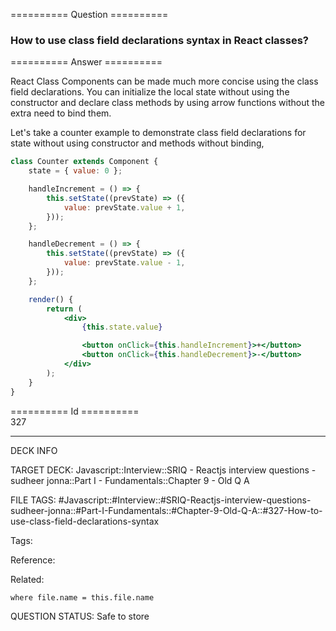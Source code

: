 ========== Question ==========  

### How to use class field declarations syntax in React classes?  

========== Answer ==========  

React Class Components can be made much more concise using the class field declarations. You can initialize the local state without using the constructor and declare class methods by using arrow functions without the extra need to bind them.

Let's take a counter example to demonstrate class field declarations for state without using constructor and methods without binding,

```jsx
class Counter extends Component {
    state = { value: 0 };

    handleIncrement = () => {
        this.setState((prevState) => ({
            value: prevState.value + 1,
        }));
    };

    handleDecrement = () => {
        this.setState((prevState) => ({
            value: prevState.value - 1,
        }));
    };

    render() {
        return (
            <div>
                {this.state.value}

                <button onClick={this.handleIncrement}>+</button>
                <button onClick={this.handleDecrement}>-</button>
            </div>
        );
    }
}
```

========== Id ==========  
327

---

DECK INFO

TARGET DECK: Javascript::Interview::SRIQ - Reactjs interview questions - sudheer jonna::Part I - Fundamentals::Chapter 9 - Old Q A

FILE TAGS: #Javascript::#Interview::#SRIQ-Reactjs-interview-questions-sudheer-jonna::#Part-I-Fundamentals::#Chapter-9-Old-Q-A::#327-How-to-use-class-field-declarations-syntax

Tags:

Reference:

Related:

```dataview
where file.name = this.file.name
```

QUESTION STATUS: Safe to store
